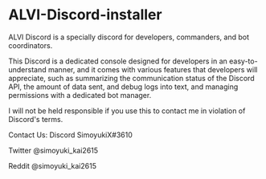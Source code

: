 # ALVI-Discord-installer
ALVI Discord is a specially discord for developers, commanders, and bot coordinators.

This Discord is a dedicated console designed for developers in an easy-to-understand manner, and it comes with various features that developers will appreciate, such as summarizing the communication status of the Discord API, the amount of data sent, and debug logs into text, and managing permissions with a dedicated bot manager.


I will not be held responsible if you use this to contact me in violation of Discord's terms.


Contact Us:
Discord SimoyukiX#3610

Twitter @simoyuki_kai2615

Reddit @simoyuki_kai2615
